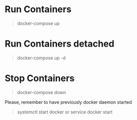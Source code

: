 # Run Containers
>docker-compose up
# Run Containers detached 
>docker-compose up -d
# Stop Containers
>docker-compose down

Please, remember to have previously docker daemon started
>systemctl start docker
or
>service docker start
